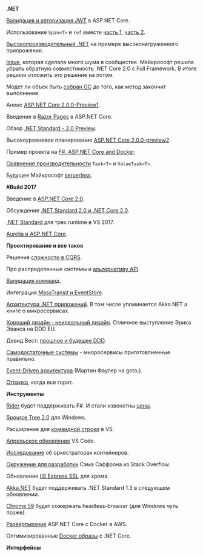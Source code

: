 **.NET**

[Валидация и авторизация JWT](https://blogs.msdn.microsoft.com/webdev/2017/04/06/jwt-validation-and-authorization-in-asp-net-core/) в ASP.NET Core.

Использование `Span<T>` и `ref` вместе [часть 1](http://blog.marcgravell.com/2017/04/spans-and-ref-part-1-ref.html), [часть 2](http://blog.marcgravell.com/2017/04/spans-and-ref-part-2-spans.html).

[Высокопроизводительный .NET](https://alexandrnikitin.github.io/blog/high-performance-dotnet-by-example/) на примере высоконагруженного прилрожения.

[Issue](https://github.com/aspnet/Home/issues/2022), которая сделала много шума в сообществе. Майкрософт решила убрать обратную совместимость .NET Core 2.0 c Full Framework. В итоге решили отложить это решение на потом.

Модет ли объек быть [собран GC](https://blogs.msdn.microsoft.com/seteplia/2017/05/09/garbage-collection-and-variable-lifetime-tracking/) до того, как метод закончит выполнение.

Анонс [ASP.NET Core 2.0.0-Preview1](https://blogs.msdn.microsoft.com/webdev/2017/05/10/aspnet-2-preview-1/).

Введение в [Razor Pages](https://docs.microsoft.com/en-us/aspnet/core/razor-pages/) в ASP.NET Core.

Обзор [.NET Standard - 2.0 Preview](https://www.youtube.com/watch?v=HyfDG4mjBPk).

Высокоуровневое планирование [ASP.NET Core 2.0.0-preview2](https://github.com/aspnet/Announcements/issues/243).

Пример проекта на [F#, ASP.NET Core and Docker](https://github.com/jakkaj/aspnetcore_fsharp_docker).

[Сравнение производительности](https://gist.github.com/mgravell/878e7fb19ad2378941f810820b9e90b5) `Task<T>` и `ValueTask<T>`.

Будущее Майкрософт [serverless](http://diginomica.com/2017/04/19/will-microsofts-serverless-future-turn-into-a-faas/).

**#Build 2017**

Введение в [ASP.NET Core 2.0](https://channel9.msdn.com/events/Build/2017/B8048).

Обсуждение [.NET Standard 2.0 и .NET Core 2.0](https://channel9.msdn.com/Events/Build/2017/C9L18).

[.NET Standard](https://channel9.msdn.com/Events/Build/2017/B8001) для трех runtime в VS 2017.

[Aurelia и ASP.NET Core](https://channel9.msdn.com/events/Build/2017/T6032).

**Проектирование и все такое**

Решение [сложности в CQRS](https://dev.to/vladikk/tackling-complexity-in-cqrs).

Про распределенные системы и [альтернативу API](https://writings.quilt.org/2014/05/12/distributed-systems-and-the-end-of-the-api/).

[Валидация комманд](https://jimmybogard.com/domain-command-patterns-validation/).

Интеграция [MassTransit и EventStore](https://github.com/alexeyzimarev/MassTransit.EventStoreIntegration).

[Архитектура .NET приложений](https://www.microsoft.com/net/learn/architecture). В том числе упоминается Akka.NET а книге о микросервисах.

[Хороший дизайн - неидеальный дизайн](https://www.youtube.com/watch?v=lY54TmmEllY). Отличное выступление Эрика Эванса на DDD EU.

Девид Вест: [прошлое и будещее DDD](https://www.youtube.com/watch?v=XH_awPS6hK4).

[Самодостаточные системы](https://www.infoq.com/articles/scs-microservices-done-right) - миоросервисы приготовлненные правильно.

[Event-Driven архитектура](https://www.youtube.com/watch?v=STKCRSUsyP0) (Мартин Фаулер на goto;).

[Отладка](https://www.youtube.com/watch?v=30jNsCVLpAE), когда все горит.

**Инструменты**

[Rider](https://blog.jetbrains.com/dotnet/2017/05/08/rider-is-now-also-an-fsharp-ide-adding-fsharp-support/) будет поддерживать F#. И стали извенстны [цены](https://blog.jetbrains.com/dotnet/2017/05/03/rider-licensing-pricing/).

[Spource Tree 2.0](https://blog.sourcetreeapp.com/2017/01/27/sourcetree-for-windows-2-0-is-now-in-beta/) для Windows.

Расширение для [командной строки](https://marketplace.visualstudio.com/items?itemName=MadsKristensen.OpenCommandLine) в VS.

[Апрельское обновление](https://code.visualstudio.com/updates/v1_12) VS Code.

[Исследование](https://thenewstack.io/tns-research-present-state-container-orchestration/) об оркестраторах контейнеров.

[Окружение для разработки](https://meta.discourse.org/t/how-my-dev-environment-is-configured/62444) Сэма Саффрона из Stack Overflow.

Обновление [IIS Express SSL](https://gist.github.com/blowdart/1cb907b68ed56bcf8498c16faff4221c) для хрома.

[Akka.NET](https://petabridge.com/blog/akkadotnet-2017-roadmap/) будет поддерживать .NET Standard 1.3 в следующем обновлении.

[Chrome 59](https://developers.google.com/web/updates/2017/04/headless-chrome) будет сожержать headless-browser (для Windows чуть позже).

[Развертывание](http://docs.servicestack.net/deploy-netcore-docker-aws-ecs) ASP.NET Core с Docker в AWS.

Оптимизированные [Docker образы](https://blogs.msdn.microsoft.com/stevelasker/2016/09/29/building-optimized-docker-images-with-asp-net-core/) с .NET Core.

**Интерфейсы**